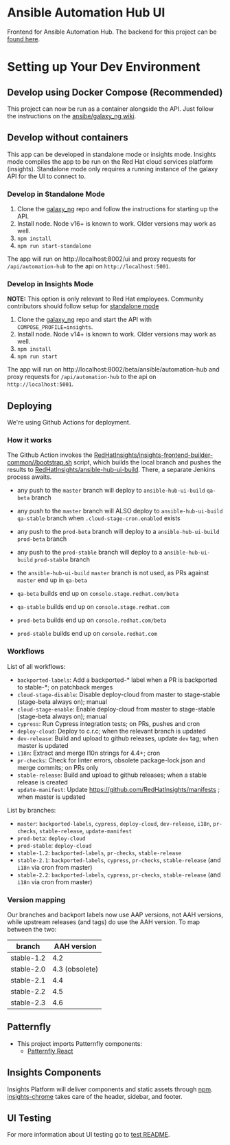 # Ansible Automation Hub UI

Frontend for Ansible Automation Hub. The backend for this project can be [found here](https://github.com/ansible/galaxy_ng/).

# Setting up Your Dev Environment

## Develop using Docker Compose (Recommended)

This project can now be run as a container alongside the API. Just follow the instructions on the [ansibe/galaxy_ng wiki](https://github.com/ansible/galaxy_ng/wiki/Development-Setup).

## Develop without containers

This app can be developed in standalone mode or insights mode. Insights mode compiles the app to be run on the Red Hat cloud services platform (insights). Standalone mode only requires a running instance of the galaxy API for the UI to connect to.

### Develop in Standalone Mode

1. Clone the [galaxy_ng](https://github.com/ansible/galaxy_ng) repo and follow the instructions for starting up the API.
2. Install node. Node v16+ is known to work. Older versions may work as well.
3. `npm install`
4. `npm run start-standalone`

The app will run on http://localhost:8002/ui and proxy requests for `/api/automation-hub` to the api on `http://localhost:5001`.

### Develop in Insights Mode

**NOTE:** This option is only relevant to Red Hat employees. Community contributors should follow setup for [standalone mode](#develop-in-standalone-mode)

1. Clone the [galaxy_ng](https://github.com/ansible/galaxy_ng) repo and start the API with `COMPOSE_PROFILE=insights`.
2. Install node. Node v14+ is known to work. Older versions may work as well.
3. `npm install`
4. `npm run start`

The app will run on http://localhost:8002/beta/ansible/automation-hub and proxy requests for `/api/automation-hub` to the api on `http://localhost:5001`.

## Deploying

We're using Github Actions for deployment.

### How it works

The Github Action invokes the [RedHatInsights/insights-frontend-builder-common//bootstrap.sh](https://raw.githubusercontent.com/RedHatInsights/insights-frontend-builder-common/master/src/bootstrap.sh) script, which builds the local branch and pushes the results to [RedHatInsights/ansible-hub-ui-build](https://github.com/RedHatInsights/ansible-hub-ui-build/branches). There, a separate Jenkins process awaits.

- any push to the `master` branch will deploy to `ansible-hub-ui-build` `qa-beta` branch
- any push to the `master` branch will ALSO deploy to `ansible-hub-ui-build` `qa-stable` branch when `.cloud-stage-cron.enabled` exists
- any push to the `prod-beta` branch will deploy to a `ansible-hub-ui-build` `prod-beta` branch
- any push to the `prod-stable` branch will deploy to a `ansible-hub-ui-build` `prod-stable` branch
- the `ansible-hub-ui-build` `master` branch is not used, as PRs against `master` end up in `qa-beta`

- `qa-beta` builds end up on `console.stage.redhat.com/beta`
- `qa-stable` builds end up on `console.stage.redhat.com`
- `prod-beta` builds end up on `console.redhat.com/beta`
- `prod-stable` builds end up on `console.redhat.com`

### Workflows

List of all workflows:

- `backported-labels`: Add a backported-* label when a PR is backported to stable-*; on patchback merges
- `cloud-stage-disable`: Disable deploy-cloud from master to stage-stable (stage-beta always on); manual
- `cloud-stage-enable`: Enable deploy-cloud from master to stage-stable (stage-beta always on); manual
- `cypress`: Run Cypress integration tests; on PRs, pushes and cron
- `deploy-cloud`: Deploy to c.r.c; when the relevant branch is updated
- `dev-release`: Build and upload to github releases, update `dev` tag; when master is updated
- `i18n`: Extract and merge l10n strings for 4.4+; cron
- `pr-checks`: Check for linter errors, obsolete package-lock.json and merge commits; on PRs only
- `stable-release`: Build and upload to github releases; when a stable release is created
- `update-manifest`: Update https://github.com/RedHatInsights/manifests ; when master is updated

List by branches:

- `master`: `backported-labels`, `cypress`, `deploy-cloud`, `dev-release`, `i18n`, `pr-checks`, `stable-release`, `update-manifest`
- `prod-beta`: `deploy-cloud`
- `prod-stable`: `deploy-cloud`
- `stable-1.2`: `backported-labels`, `pr-checks`, `stable-release`
- `stable-2.1`: `backported-labels`, `cypress`, `pr-checks`, `stable-release` (and `i18n` via cron from master)
- `stable-2.2`: `backported-labels`, `cypress`, `pr-checks`, `stable-release` (and `i18n` via cron from master)

### Version mapping

Our branches and backport labels now use AAP versions, not AAH versions, while upstream releases (and tags) do use the AAH version.
To map between the two:

|branch|AAH version|
|-|-|
|stable-1.2|4.2|
|stable-2.0|4.3 (obsolete)|
|stable-2.1|4.4|
|stable-2.2|4.5|
|stable-2.3|4.6|

## Patternfly

- This project imports Patternfly components:
  - [Patternfly React](https://github.com/patternfly/patternfly-react)

## Insights Components

Insights Platform will deliver components and static assets through [npm](https://www.npmjs.com/package/@red-hat-insights/insights-frontend-components). [insights-chrome](https://github.com/RedHatInsights/insights-chrome) takes care of the header, sidebar, and footer.

## UI Testing

For more information about UI testing go to [test README](https://github.com/ansible/ansible-hub-ui/tree/master/test/README.md).
